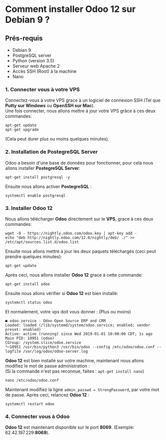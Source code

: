 # Comment installer Odoo 12 sur Debian 9 ?


## Prés-requis
- Debian 9
- PostgreSQL server
- Python (version 3.5)
- Serveur web Apache 2
- Accès SSH (Root) à la machine
- Nano


### 1. Connecter vous à votre VPS

Connectez-vous à votre VPS grace à un logiciel de connexion SSH (Tel que **Putty sur Windows** ou **OpenSSH sur Mac**).<br>
Une fois connecter, nous allons mettre à jour votre VPS grâce à ces deux commandes:<br>
```
apt-get update
apt-get upgrade
``` 
(Cela peut durer plus ou moins quelques minutes).

### 2. Installation de PostegreSQL Server
Odoo a besoin d'une base de données pour fonctionner, pour cela nous allons installer **PostegreSQL Server**:<br>
```
apt-get install postgresql -y
```
Ensuite nous allons activer **PostegreSQL** :
```
systemctl enable postgresql
```

### 3. Installer Odoo 12

Nous allons télécharger **Odoo** directement sur le **VPS**, grace à ces deux commandes:
```
wget -O - https://nightly.odoo.com/odoo.key | apt-key add -
echo "deb http://nightly.odoo.com/12.0/nightly/deb/ ./" >> /etc/apt/sources.list.d/odoo.list
```

Ensuite nous allons mettre à jour les deux paquets téléchargés (ceci peut prendre quelques minutes):
```
apt-get update
```
Après ceci, nous allons installer **Odoo 12** grace à cette commande:
```
apt-get install odoo
```
Ensuite nous allons vérifier si **Odoo 12** est bien installé:
```
systemctl status odoo
```
Et normalement, votre vps doit vous donner : (Plus ou moins)
```
● odoo.service - Odoo Open Source ERP and CRM
Loaded: loaded (/lib/systemd/system/odoo.service; enabled; vendor preset: enabled)
Active: active (running) since Wed 2019-01-01 10:00:00 CDT; 1s ago
Main PID: 10951 (odoo)
CGroup: /system.slice/odoo.service
└─10951 /usr/bin/python3 /usr/bin/odoo --config /etc/odoo/odoo.conf --logfile /var/log/odoo/odoo-server.log
```
**Odoo 12** est bien installé sur votre machine, maintenant nous allons modifiez le mot de passe administration :<br> (Si la commande n'est pas reconnue, faites : ```apt-get install nano```)
```
nano /etc/odoo/odoo.conf
```
Maintenant modifiez la ligne ```admin_passwd = StrongPassword```, par votre mot de passe.
Après ceci, relancez **Odoo 12** :
```
systemctl restart odoo
```

### 4. Connecter vous à Odoo
**Odoo 12** est maintenant disponible sur le port **8069**. (Exemple: 62.42.197.229:**8069**).

